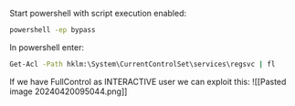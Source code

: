 Start powershell with script execution enabled:
```cmd
powershell -ep bypass
```

In powershell enter:
```cmd
Get-Acl -Path hklm:\System\CurrentControlSet\services\regsvc | fl
```

If we have FullControl as INTERACTIVE user we can exploit this:
![[Pasted image 20240420095044.png]]